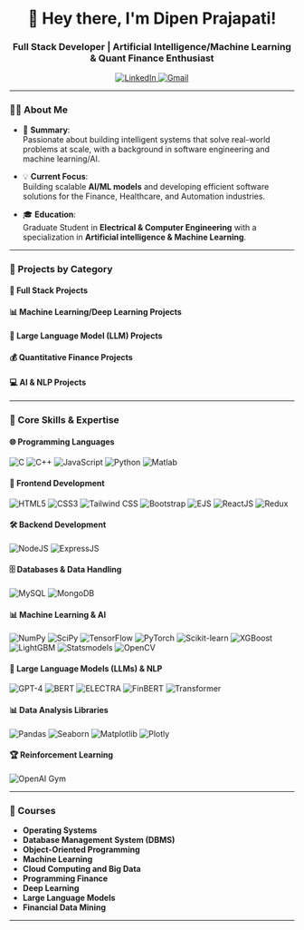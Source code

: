 <h1 align="center">👋 Hey there, I'm Dipen Prajapati!</h1>
<h3 align="center"> Full Stack Developer | Artificial Intelligence/Machine Learning & Quant Finance Enthusiast </h3>

<p align="center">
  <a href="https://www.linkedin.com/in/dp560/">
    <img src="https://img.shields.io/badge/LinkedIn-%230077B5.svg?style=for-the-badge&logo=linkedin&logoColor=white" alt="LinkedIn">
  </a>
  <a href="mailto:dipen.internship.job560@gmail.com">
    <img src="https://img.shields.io/badge/Gmail-D14836?style=for-the-badge&logo=gmail&logoColor=white" alt="Gmail">
  </a>
</p>

---

### 👨‍💻 About Me

- 🌟 **Summary**:  
Passionate about building intelligent systems that solve real-world problems at scale, with a background in software engineering and machine learning/AI.
   
- 💡 **Current Focus**:  
 Building scalable **AI/ML models** and developing efficient software solutions for the Finance, Healthcare, and Automation industries.

- 🎓 **Education**:  
  Graduate Student in **Electrical & Computer Engineering** with a specialization in **Artificial intelligence & Machine Learning**.  
---

### 🧩 Projects by Category  

#### 💼 Full Stack Projects

#### 📊 Machine Learning/Deep Learning Projects  

#### 🧠 Large Language Model (LLM) Projects  

#### 💰 Quantitative Finance Projects  

#### 💻 AI & NLP Projects  

---

### 🚀 Core Skills & Expertise  

#### 🌐 Programming Languages  
<p align="left">
  <img src="https://img.shields.io/badge/C-A8B9CC?style=for-the-badge&logo=c&logoColor=white" alt="C" />
  <img src="https://img.shields.io/badge/C++-00599C?style=for-the-badge&logo=cplusplus&logoColor=white" alt="C++" />
  <img src="https://img.shields.io/badge/JavaScript-F7DF1E?style=for-the-badge&logo=javascript&logoColor=black" alt="JavaScript" />
  <img src="https://img.shields.io/badge/Python-3670A0?style=for-the-badge&logo=python&logoColor=ffdd54" alt="Python" />
  <img src="https://img.shields.io/badge/Matlab-ED8B00?style=for-the-badge&logo=mathworks&logoColor=white" alt="Matlab" />
</p>

#### 🎨 Frontend Development  
<p align="left">
  <img src="https://img.shields.io/badge/HTML5-E34F26?style=for-the-badge&logo=html5&logoColor=white" alt="HTML5" />
  <img src="https://img.shields.io/badge/CSS3-1572B6?style=for-the-badge&logo=css3&logoColor=white" alt="CSS3" />
  <img src="https://img.shields.io/badge/Tailwind_CSS-06B6D4?style=for-the-badge&logo=tailwindcss&logoColor=white" alt="Tailwind CSS" />
  <img src="https://img.shields.io/badge/Bootstrap-563D7C?style=for-the-badge&logo=bootstrap&logoColor=white" alt="Bootstrap" />
  <img src="https://img.shields.io/badge/EJS-8A2BE2?style=for-the-badge&logo=ejs&logoColor=white" alt="EJS" />
  <img src="https://img.shields.io/badge/React-20232A?style=for-the-badge&logo=react&logoColor=61DAFB" alt="ReactJS" />
  <img src="https://img.shields.io/badge/Redux-764ABC?style=for-the-badge&logo=redux&logoColor=white" alt="Redux" />
</p>

#### 🛠 Backend Development  
<p align="left">
  <img src="https://img.shields.io/badge/Node.js-43853D?style=for-the-badge&logo=node.js&logoColor=white" alt="NodeJS" />
  <img src="https://img.shields.io/badge/Express.js-000000?style=for-the-badge&logo=express&logoColor=white" alt="ExpressJS" />
</p>

#### 🗄️ Databases & Data Handling  
<p align="left">
  <img src="https://img.shields.io/badge/MySQL-4479A1?style=for-the-badge&logo=mysql&logoColor=white" alt="MySQL" />
  <img src="https://img.shields.io/badge/MongoDB-47A248?style=for-the-badge&logo=mongodb&logoColor=white" alt="MongoDB" />
</p>

#### 📊 Machine Learning & AI  
<p align="left">
  <img src="https://img.shields.io/badge/NumPy-013243?style=for-the-badge&logo=numpy&logoColor=white" alt="NumPy" />
  <img src="https://img.shields.io/badge/SciPy-8CAAE6?style=for-the-badge&logo=scipy&logoColor=white" alt="SciPy" />
  <img src="https://img.shields.io/badge/TensorFlow-FF6F00?style=for-the-badge&logo=tensorflow&logoColor=white" alt="TensorFlow" />
  <img src="https://img.shields.io/badge/PyTorch-EE4C2C?style=for-the-badge&logo=pytorch&logoColor=white" alt="PyTorch" />
  <img src="https://img.shields.io/badge/Scikit--Learn-F7931E?style=for-the-badge&logo=scikit-learn&logoColor=white" alt="Scikit-learn" />
  <img src="https://img.shields.io/badge/XGBoost-00A3E0?style=for-the-badge&logo=xgboost&logoColor=white" alt="XGBoost" />
  <img src="https://img.shields.io/badge/LightGBM-0288D1?style=for-the-badge&logo=lightgbm&logoColor=white" alt="LightGBM" />
  <img src="https://img.shields.io/badge/Statsmodels-1D5BB6?style=for-the-badge&logo=python&logoColor=white" alt="Statsmodels" />
    <img src="https://img.shields.io/badge/OpenCV-5C3EE8?style=for-the-badge&logo=opencv&logoColor=white" alt="OpenCV" />

</p>

#### 🧠 Large Language Models (LLMs) & NLP  
<p align="left">
  <img src="https://img.shields.io/badge/GPT--4-008080?style=for-the-badge&logo=openai&logoColor=white" alt="GPT-4" />
  <img src="https://img.shields.io/badge/BERT-4285F4?style=for-the-badge&logo=google&logoColor=white" alt="BERT" />
  <img src="https://img.shields.io/badge/ELECTRA-34A853?style=for-the-badge&logo=google&logoColor=white" alt="ELECTRA" />
  <img src="https://img.shields.io/badge/FinBERT-1E88E5?style=for-the-badge&logo=bert&logoColor=white" alt="FinBERT" />
  <img src="https://img.shields.io/badge/Transformer-6D4AFF?style=for-the-badge&logo=pytorch-lightning&logoColor=white" alt="Transformer" />
</p>

</p>

#### 📊 Data Analysis Libraries  
<p align="left">
  <img src="https://img.shields.io/badge/Pandas-150458?style=for-the-badge&logo=pandas&logoColor=white" alt="Pandas" />
  <img src="https://img.shields.io/badge/Seaborn-3776AB?style=for-the-badge&logo=python&logoColor=white" alt="Seaborn" />
  <img src="https://img.shields.io/badge/Matplotlib-2C5A7B?style=for-the-badge&logo=matplotlib&logoColor=white" alt="Matplotlib" />
  <img src="https://img.shields.io/badge/Plotly-3F4F75?style=for-the-badge&logo=plotly&logoColor=white" alt="Plotly" />
</p>


#### 🏆 Reinforcement Learning  
<p align="left">
  <img src="https://img.shields.io/badge/OpenAI--Gym-8C7FE0?style=for-the-badge&logo=openai&logoColor=white" alt="OpenAI Gym" />
</p>

---

### 📖 Courses  
- **Operating Systems**  
- **Database Management System (DBMS)**  
- **Object-Oriented Programming**  
- **Machine Learning**  
- **Cloud Computing and Big Data**  
- **Programming Finance**  
- **Deep Learning**  
- **Large Language Models**  
- **Financial Data Mining**

---
